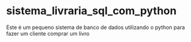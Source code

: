 # sistema_livraria_sql_com_python
Este é um pequeno sistema de banco de dados utilizando o python para fazer um cliente comprar um livro

